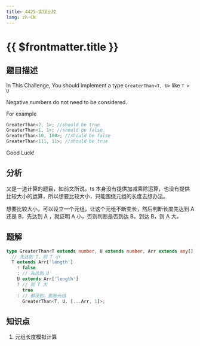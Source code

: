```yaml
---
title: 4425-实现比较
lang: zh-CN
---
```


# {{ $frontmatter.title }}

## 题目描述

In This Challenge, You should implement a type `GreaterThan<T, U>` like `T > U`

Negative numbers do not need to be considered.

For example

```ts
GreaterThan<2, 1>; //should be true
GreaterThan<1, 1>; //should be false
GreaterThan<10, 100>; //should be false
GreaterThan<111, 11>; //should be true
```

Good Luck!

## 分析

又是一道计算的题目，如前文所说，ts 本身没有提供加减乘除运算，也没有提供比较大小的运算，所以想要比较大小，只能围绕元组的长度去想办法。

想要比较大小，可以设立一个元组，让这个元组不断变长，然后判断长度先达到 A 还是 B，先达到 A ，就证明 A 小，否则判断是否到达 B，到达 B，则 A 大。

## 题解

```ts
type GreaterThan<T extends number, U extends number, Arr extends any[] = []> =
  // 先达到 T，则 T 小
  T extends Arr['length']
    ? false
    : // 先达到 U
    U extends Arr['length']
    ? // 则 T 大
      true
    : // 都没到，膨胀元组
      GreaterThan<T, U, [...Arr, 1]>;
```

## 知识点

1. 元组长度模拟计算
